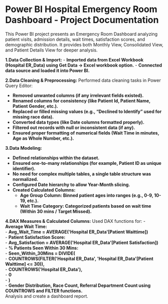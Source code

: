 # Power BI Hospital Emergency Room Dashboard - Project Documentation

This Power BI project presents an Emergency Room Dashboard analyzing patient visits, admission details, wait times, satisfaction scores, and demographic distribution. It provides both Monthly View, Consolidated View, and Patient Details View for deeper analysis.

**1.Data Collection & Import:**
    - **Imported data from Excel Workbook (Hospital ER_Data) using Get Data → Excel workbook option.**
    - **Connected data source and loaded it into Power BI.**

**2.Data Cleaning & Preprocessing:**
Performed data cleaning tasks in Power Query Editor:
- **Removed unwanted columns (if any irrelevant fields existed).**
- **Renamed columns for consistency (like Patient Id, Patient Name, Patient Gender, etc.).**
- **Replaced or filled missing values (e.g., “Declined to Identify” used for missing race data).**
- **Converted data types (like Date columns formatted properly).**
- **Filtered out records with null or inconsistent data (if any).**
- **Ensured proper formatting of numerical fields (Wait Time in minutes, Age as Whole Number, etc.).**

**3.Data Modeling:**
- **Defined relationships within the dataset.**
- **Ensured one-to-many relationships (for example, Patient ID as unique identifier).**
- **No need for complex multiple tables, a single table structure was normalized.**
- **Configured Date hierarchy to allow Year-Month slicing.**
- **Created Calculated Columns:**
    - **Age Group Column: Binned patient ages into ranges (e.g., 0-9, 10-19, etc.).**
    - **Wait Time Category: Categorized patients based on wait time (Within 30 mins / Target Missed).**

**4.DAX Measures & Calculated Columns:**
Used DAX functions for:
    - **Average Wait Time:**
    <br>
          - **Avg_Wait_Time = AVERAGE('Hospital ER_Data'[Patient Waittime])**
          <br>
    - **Patient Satisfaction Score:**
    <br>
          - **Avg_Satisfaction = AVERAGE('Hospital ER_Data'[Patient Satisfaction])**
          <br>
    - **% Patients Seen Within 30 Mins:**
    <br>
          - **Seen_Within_30Mins = DIVIDE(**
          <br>
                  - **COUNTROWS(FILTER('Hospital ER_Data', 'Hospital ER_Data'[Patient Waittime] <= 30)),**
                  <br>
                  - **COUNTROWS('Hospital ER_Data'),**
                  <br>
                  - **0**
                  <br>
          - **)**
          <br>
    - **Gender Distribution, Race Count, Referral Department Count using COUNTROWS and FILTER functions.**
    <br>
Analysis and create a dashboard report.
